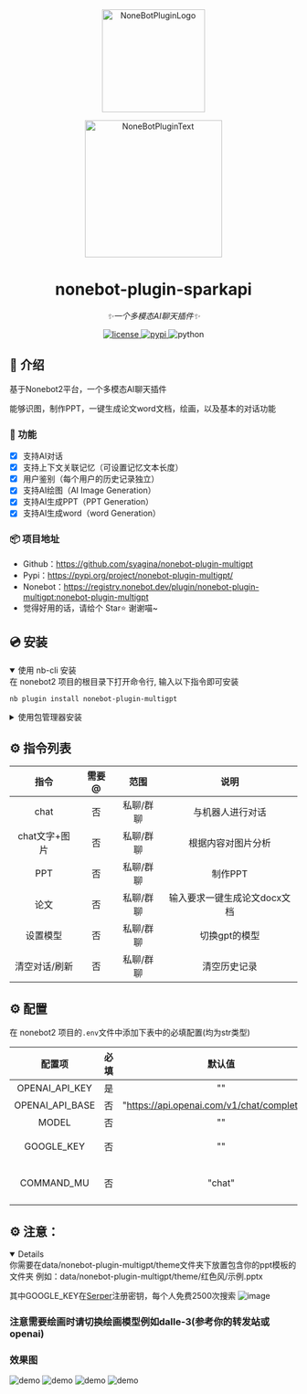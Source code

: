 <div align="center">
  <a href="https://v2.nonebot.dev/store"><img src="https://source.cclmsy.cc/Images/nbp_Sparkapi/nbp_logo.png" width="180" height="180" alt="NoneBotPluginLogo"></a>
  <br>
  <p><img src="https://source.cclmsy.cc/Images/nbp_Sparkapi/NoneBotPlugin.svg" width="240" alt="NoneBotPluginText"></p>
</div>

<div align="center">

# nonebot-plugin-sparkapi

_✨一个多模态AI聊天插件✨_

<a href="./LICENSE">
    <img src="https://img.shields.io/github/license/syagina/nonebot-plugin-multigpt.svg" alt="license">
</a>
<a href="https://pypi.python.org/pypi/nonebot-plugin-sparkapi">
    <img src="https://img.shields.io/pypi/v/nonebot-plugin-multigpt.svg" alt="pypi">
</a>
<img src="https://img.shields.io/badge/python-3.8+-blue.svg" alt="python">

</div>

## 📖 介绍

基于Nonebot2平台，一个多模态AI聊天插件

能够识图，制作PPT，一键生成论文word文档，绘画，以及基本的对话功能

### 💬 功能
- [x] 支持AI对话
- [x] 支持上下文关联记忆（可设置记忆文本长度）
- [x] 用户鉴别（每个用户的历史记录独立）
- [x] 支持AI绘图（AI Image Generation）
- [x] 支持AI生成PPT（PPT Generation）
- [x] 支持AI生成word（word Generation）

### 📦 项目地址
- Github：https://github.com/syagina/nonebot-plugin-multigpt
- Pypi：https://pypi.org/project/nonebot-plugin-multigpt/
- Nonebot：https://registry.nonebot.dev/plugin/nonebot-plugin-multigpt:nonebot-plugin-multigpt
- 觉得好用的话，请给个 Star⭐️ 谢谢喵~ 

## 💿 安装

<details open>
<summary>使用 nb-cli 安装</summary>
在 nonebot2 项目的根目录下打开命令行, 输入以下指令即可安装

    nb plugin install nonebot-plugin-multigpt

</details>

<details>
<summary>使用包管理器安装</summary>
在 nonebot2 项目的插件目录下, 打开命令行, 根据你使用的包管理器, 输入相应的安装命令

<details>
<summary>pip</summary>

    pip install nonebot-plugin-multigpt
</details>
<details>
<summary>pdm</summary>

    pdm add nonebot-plugin-multigpt
</details>
<details>
<summary>poetry</summary>

    poetry add nonebot-plugin-multigpt
</details>
<details>
<summary>conda</summary>

    conda install nonebot-plugin-multigpt
</details>

打开 nonebot2 项目根目录下的 `pyproject.toml` 文件, 在 `[tool.nonebot]` 部分追加写入

    plugins = ["nonebot_plugin_multigpt"]

</details>

## ⚙️ 指令列表


| 指令 | 需要@ | 范围 | 说明 |
|:-----:|:----:|:----:|:----:|
| chat | 否 | 私聊/群聊 | 与机器人进行对话 |
| chat文字+图片 | 否 | 私聊/群聊 | 根据内容对图片分析 |
| PPT | 否 | 私聊/群聊 | 制作PPT |
| 论文 | 否 | 私聊/群聊 | 输入要求一键生成论文docx文档 |
| 设置模型 | 否 | 私聊/群聊 | 切换gpt的模型 |
| 清空对话/刷新 | 否 | 私聊/群聊 | 清空历史记录 |


## ⚙️ 配置

在 nonebot2 项目的`.env`文件中添加下表中的必填配置(均为str类型)

| 配置项 | 必填 | 默认值 | 说明 |
|:-----:|:----:|:----:|:----:|
| OPENAI_API_KEY | 是 | "" | APIKey |
| OPENAI_API_BASE | 否 | "https://api.openai.com/v1/chat/completions" | 你的转发站地址 |
| MODEL | 否 | "" | 使用的模型 |
| GOOGLE_KEY | 否 | "" | "不填写不能使PPT附加图片" | 
| COMMAND_MU | 否 | "chat" | 起始命令符参考nonebot的COMMAND_START |


##  ⚙️ 注意：
<details open>
你需要在data/nonebot-plugin-multigpt/theme文件夹下放置包含你的ppt模板的文件夹
例如：data/nonebot-plugin-multigpt/theme/红色风/示例.pptx
</details>

其中GOOGLE_KEY在[Serper](https://serper.dev/)注册密钥，每个人免费2500次搜索
![image](https://github.com/Yanyutin753/googleSearch-On-Wechat/assets/132346501/32a55333-1e5c-48fd-91fa-00f79cff04e5)



### 注意需要绘画时请切换绘画模型例如dalle-3(参考你的转发站或openai)

### 效果图
![demo](https://github.com/syagina/nonebot_plugin_multigpt/blob/main/Camera%20Roll/86BBB3B88A69B4C7C7130A7CFA68C25E.png)
![demo](https://github.com/syagina/nonebot_plugin_multigpt/blob/main/Camera%20Roll/E7294EC967D68DA403EC4AB5C00DB116.png)
![demo](https://github.com/syagina/nonebot_plugin_multigpt/blob/main/Camera%20Roll/E88CC601B4A6F79FC27CBC21328C21B3.png)
![demo](https://github.com/syagina/nonebot_plugin_multigpt/blob/main/Camera%20Roll/3226a38ad4d946b203b64be2b674d271.jpg)
